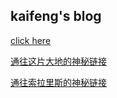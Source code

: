 ## kaifeng's blog

[click here](https://www.kaifeng.click/)

[通往这片大地的神秘链接](https://ak.hypergryph.com/)

[通往索拉里斯的神秘链接](https://mc.kurogames.com/)
